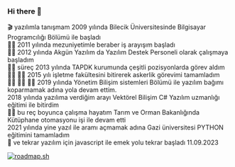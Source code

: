 ### Hi there 👋
🎬 yazılımla tanışmam 2009 yılında Bilecik Üniversitesinde Bilgisayar Programcılığı Bölümü ile başladı  
👨‍🎓 2011 yılında mezuniyetimle beraber iş arayışım başladı  
👨‍⚖️ 2012 yılında Akgün Yazılım da Yazılım Destek Personeli olarak çalışmaya başladım  
👨‍⚖️ süreç 2013 yılında TAPDK kurumunda çeşitli pozisyonlarda görev aldım  
👨‍🎓 👨‍🎓 2015 yılı işletme fakültesini bitirerek askerlik görevimi tamamladım  
👨‍🎓 👨‍🎓 👨‍🎓 2019 yılında Yönetim Bilişim sistemleri Bölümü ile yazılım bağımı koparmamak adına yola devam ettim.  
2018 yılında yazılıma verdiğim arayı Vektörel Bilişim C# Yazılım uzmanlığı eğitimi ile bitirdim  
👨‍⚖️ bu reç boyunca çalışma hayatım Tarım ve Orman Bakanlığında Kütüphane otomasyonu işi ile devam etti  
2021 yılında yine yazıl ile aramı açmamak adına Gazi üniversitesi PYTHON eğitimini tamamladım  
🧭 ve tekrar yazılım için javascript ile emek yolu tekrar başladı 11.09.2023  



[![roadmap.sh](https://api.roadmap.sh/v1-badge/wide/64ff0c235ce9f4ca58b323b3?variant=dark)](https://roadmap.sh)

